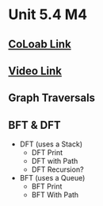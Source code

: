 # Unit 5.4 M4 

## [CoLoab Link](https://colab.research.google.com/drive/1hJJ7no_DWUaVU_A1OSh8ozrCSYZZPkuh?usp=sharing#scrollTo=mfs8hdQIXJ2R)

## [Video Link](https://www.youtube.com/watch?v=ahp69Pc0gFw)

## Graph Traversals

## BFT & DFT

- DFT (uses a Stack)
  - DFT Print
  - DFT with Path
  - DFT Recursion?
- BFT (uses a Queue)
  - BFT Print
  - BFT With Path



